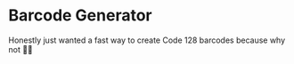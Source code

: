 # Barcode Generator
Honestly just wanted a fast way to create Code 128 barcodes because why not 🤷‍♂️
